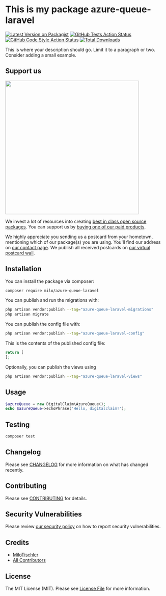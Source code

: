 # This is my package azure-queue-laravel

[![Latest Version on Packagist](https://img.shields.io/packagist/v/milo/azure-queue-laravel.svg?style=flat-square)](https://packagist.org/packages/milo/azure-queue-laravel)
[![GitHub Tests Action Status](https://img.shields.io/github/actions/workflow/status/milo/azure-queue-laravel/run-tests.yml?branch=main&label=tests&style=flat-square)](https://github.com/milo/azure-queue-laravel/actions?query=workflow%3Arun-tests+branch%3Amain)
[![GitHub Code Style Action Status](https://img.shields.io/github/actions/workflow/status/milo/azure-queue-laravel/fix-php-code-style-issues.yml?branch=main&label=code%20style&style=flat-square)](https://github.com/milo/azure-queue-laravel/actions?query=workflow%3A"Fix+PHP+code+style+issues"+branch%3Amain)
[![Total Downloads](https://img.shields.io/packagist/dt/milo/azure-queue-laravel.svg?style=flat-square)](https://packagist.org/packages/milo/azure-queue-laravel)

This is where your description should go. Limit it to a paragraph or two. Consider adding a small example.

## Support us

[<img src="https://github-ads.s3.eu-central-1.amazonaws.com/azure-queue-laravel.jpg?t=1" width="419px" />](https://spatie.be/github-ad-click/azure-queue-laravel)

We invest a lot of resources into creating [best in class open source packages](https://spatie.be/open-source). You can support us by [buying one of our paid products](https://spatie.be/open-source/support-us).

We highly appreciate you sending us a postcard from your hometown, mentioning which of our package(s) you are using. You'll find our address on [our contact page](https://spatie.be/about-us). We publish all received postcards on [our virtual postcard wall](https://spatie.be/open-source/postcards).

## Installation

You can install the package via composer:

```bash
composer require milo/azure-queue-laravel
```

You can publish and run the migrations with:

```bash
php artisan vendor:publish --tag="azure-queue-laravel-migrations"
php artisan migrate
```

You can publish the config file with:

```bash
php artisan vendor:publish --tag="azure-queue-laravel-config"
```

This is the contents of the published config file:

```php
return [
];
```

Optionally, you can publish the views using

```bash
php artisan vendor:publish --tag="azure-queue-laravel-views"
```

## Usage

```php
$azureQueue = new DigitalClaim\AzureQueue();
echo $azureQueue->echoPhrase('Hello, digitalclaim!');
```

## Testing

```bash
composer test
```

## Changelog

Please see [CHANGELOG](CHANGELOG.md) for more information on what has changed recently.

## Contributing

Please see [CONTRIBUTING](CONTRIBUTING.md) for details.

## Security Vulnerabilities

Please review [our security policy](../../security/policy) on how to report security vulnerabilities.

## Credits

-   [MiloTischler](https://github.com/milo)
-   [All Contributors](../../contributors)

## License

The MIT License (MIT). Please see [License File](LICENSE.md) for more information.
